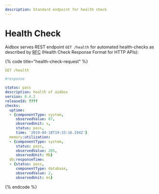 ```yaml
---
description: Standard endpoint for health check
---
```


# Health Check

Aidbox serves REST endpoint `GET /health` for automated health-checks as described by [RFC](https://inadarei.github.io/rfc-healthcheck/) \(Health Check Response Format for HTTP APIs\):

{% code title="health-check-request" %}
```yaml
GET /health

#response 

status: pass
description: health of aidbox
version: 0.4.2
releaseId: ????
checks:
  uptime:
  - {componentType: system, 
     observedValue: 87, 
     observedUnit: s, 
     status: pass, 
     time: '2019-04-18T19:33:16.194Z'}
  memory:utilization:
  - {componentType: system, 
     status: pass, 
     observedValue: 205, 
     observedUnit: Mb}
  db:responseTime:
  - {status: pass, 
     componentType: database, 
     observedValue: 2, 
     observedUnit: ms}
```
{% endcode %}



